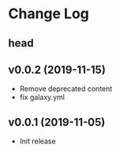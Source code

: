 # Change Log

## head

## v0.0.2 (2019-11-15)

- Remove deprecated content
- fix galaxy.yml

## v0.0.1 (2019-11-05)

- Init release
